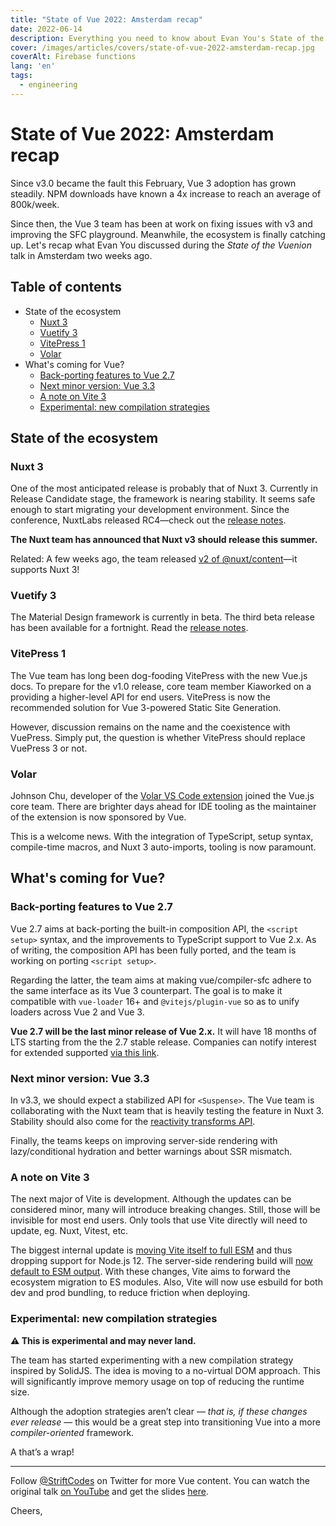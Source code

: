 ```yaml
---
title: "State of Vue 2022: Amsterdam recap"
date: 2022-06-14
description: Everything you need to know about Evan You's State of the Vuenion talk at Vue Amsterdam.
cover: /images/articles/covers/state-of-vue-2022-amsterdam-recap.jpg
coverAlt: Firebase functions
lang: 'en'
tags:
  - engineering
---
```


# State of Vue 2022: Amsterdam recap

Since v3.0 became the fault this February, Vue 3 adoption has grown steadily. NPM downloads have known a 4x increase to reach an average of 800k/week.

Since then, the Vue 3 team has been at work on fixing issues with v3 and improving the SFC playground. Meanwhile, the ecosystem is finally catching up. Let's recap what Evan You discussed during the *State of the Vuenion* talk in Amsterdam two weeks ago.

## Table of contents

- State of the ecosystem
  - [Nuxt 3](#nuxt-3)
  - [Vuetify 3](#vuetify-3)
  - [VitePress 1](#vitepress-1)
  - [Volar](#volar)
- What's coming for Vue?
  - [Back-porting features to Vue 2.7](#back-porting-features-to-vue-27)
  - [Next minor version: Vue 3.3](#next-minor-version-vue-33)
  - [A note on Vite 3](#a-note-on-vite-3)
  - [Experimental: new compilation strategies](#experimental-new-compilation-strategies)

## State of the ecosystem

### Nuxt 3

One of the most anticipated release is probably that of Nuxt 3. Currently in Release Candidate stage, the framework is nearing stability. It seems safe enough to start migrating your development environment. Since the conference, NuxtLabs released RC4—check out the [release notes](https://github.com/nuxt/framework/releases/tag/v3.0.0-rc.4).

**The Nuxt team has announced that Nuxt v3 should release this summer.**

Related: A few weeks ago, the team released [v2 of @nuxt/content](https://content.nuxtjs.org/)—it supports Nuxt 3!

### Vuetify 3

The Material Design framework is currently in beta. The third beta release has been available for a fortnight. Read the [release notes](https://github.com/vuetifyjs/vuetify/releases/tag/v3.0.0-beta.3).

### VitePress 1

The Vue team has long been dog-fooding VitePress with the new Vue.js docs. To prepare for the v1.0 release, core team member Kiaworked on a providing a higher-level API for end users. VitePress is now the recommended solution for Vue 3-powered Static Site Generation.

However, discussion remains on the name and the coexistence with VuePress. Simply put, the question is whether VitePress should replace VuePress 3 or not.

### Volar

Johnson Chu, developer of the [Volar VS Code extension](https://marketplace.visualstudio.com/items?itemName=Vue.volar) joined the Vue.js core team. There are brighter days ahead for IDE tooling as the maintainer of the extension is now sponsored by Vue.

This is a welcome news. With the integration of TypeScript, setup syntax, compile-time macros, and Nuxt 3 auto-imports, tooling is now paramount.

## What's coming for Vue?

### Back-porting features to Vue 2.7

Vue 2.7 aims at back-porting the built-in composition API, the `<script setup>` syntax, and the improvements to TypeScript support to Vue 2.x. As of writing, the composition API has been fully ported, and the team is working on porting `<script setup>`.

Regarding the latter, the team aims at making vue/compiler-sfc adhere to the same interface as its Vue 3 counterpart. The goal is to make it compatible with `vue-loader` 16+ and `@vitejs/plugin-vue` so as to unify loaders across Vue 2 and Vue 3.

**Vue 2.7 will be the last minor release of Vue 2.x.** It will have 18 months of LTS starting from the the 2.7 stable release. Companies can notify interest for extended supported [via this link](https://link.vuejs.org/xlts).

### Next minor version: Vue 3.3

In v3.3, we should expect a stabilized API for `<Suspense>`. The Vue team is collaborating with the Nuxt team that is heavily testing the feature in Nuxt 3. Stability should also come for the [reactivity transforms API](https://vuejs.org/guide/extras/reactivity-transform.html).

Finally, the teams keeps on improving server-side rendering with lazy/conditional hydration and better warnings about SSR mismatch.

### A note on Vite 3

The next major of Vite is development. Although the updates can be considered minor, many will introduce breaking changes. Still, those will be invisible for most end users. Only tools that use Vite directly will need to update, eg. Nuxt, Vitest, etc.

The biggest internal update is [moving Vite itself to full ESM](https://github.com/vitejs/vite/pull/8178) and thus dropping support for Node.js 12. The server-side rendering build will [now default to ESM output](https://github.com/vitejs/vite/pull/8348). With these changes, Vite aims to forward the ecosystem migration to ES modules. Also, Vite will now use esbuild for both dev and prod bundling, to reduce friction when deploying.

### Experimental: new compilation strategies

**⚠️ This is experimental and may never land.**

The team has started experimenting with a new compilation strategy inspired by SolidJS. The idea is moving to a no-virtual DOM approach. This will significantly improve memory usage on top of reducing the runtime size.

Although the adoption strategies aren’t clear — *that is, if these changes ever release* — this would be a great step into transitioning Vue into a more _compiler-oriented_ framework.

A that’s a wrap!

---

Follow [@StriftCodes](https://twitter.com/StriftCodes) on Twitter for more Vue content.  You can watch the original talk [on YouTube](https://www.youtube.com/watch?v=1ntuhMzAzU8) and get the slides [here](https://docs.google.com/presentation/d/1tPaimqwJEXinPYifwUvA4gLCI6SezZsViuJvieWGAug/edit#slide=id.p).

Cheers,